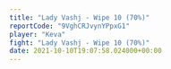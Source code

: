 ```yaml
---
title: "Lady Vashj - Wipe 10 (70%)"
reportCode: "9VghCRJvynYPpxG1"
player: "Keva"
fight: "Lady Vashj - Wipe 10 (70%)"
date: 2021-10-10T19:07:58.024000+00:00
---
```

